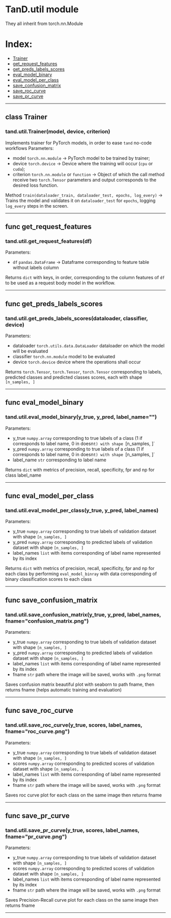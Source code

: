 # TanD.util module
They all inherit from torch.nn.Module
# Index:
  * [Trainer](#class-Trainer)
  * [get_request_features](#func-get_request_features)
  * [get_preds_labels_scores](#func-get_preds_labels_scores)
  * [eval_model_binary](#func-eval_model_binary)
  * [eval_model_per_class](#func-eval_model_per_class)
  * [save_confusion_matrix](#func-save_confusion_matrix)
  * [save_roc_curve](#func-save_roc_curve)
  * [save_pr_curve](#func-save_pr_curve)
  
---
## class Trainer
### tand.util.Trainer(model, device, criterion)

Implements trainer for PyTorch models, in order to ease `tand` no-code workflows
Parameters:
 * model `torch.nn.module` -> PyTorch model to be trained by trainer;
 * device `torch.device` -> Device where the training will occur (`cpu` or `cuda`);
 * criterion `torch.nn.module` or `function` -> Object of which the call method receive two `torch.Tensor` parameters and output corresponds to the desired loss function.

Method `train(dataloader_train, dataloader_test, epochs, log_every)` -> Trains the model and validates it on `dataloader_test` for `epochs`, logging `log_every` steps in the screen.

---
## func get_request_features
### tand.util.get_request_features(df)
Parameters:
 * `df` `pandas.DataFrame` -> Dataframe corresponding to feature table without labels column
 
Returns `dict` with keys, in order, corresponding to the column features of `df` to be used as a request body model in the workflow.


---
## func get_preds_labels_scores
### tand.util.get_preds_labels_scores(dataloader, classifier, device)

Parameters:
 * dataloader `torch.utils.data.DataLoader` dataloader on which the model will be evaluated
 * classifier `torch.nn.module` model to be evaluated
 * device `torch.device` device where the operations shall occur
 
 Returns `torch.Tensor`, `torch.Tensor`, `torch.Tensor` corresponding to labels, predicted classes and predicted classes scores, each with shape `[n_samples, ]`


---
## func eval_model_binary
### tand.util.eval_model_binary(y_true, y_pred, label_name="")
Parameters:
 * y_true `numpy.array` corresponding to true labels of a class (1 if corresponds to label name, 0 in doesn`t) with shape `[n_samples, ]`
 * y_pred `numpy.array` corresponding to true labels of a class (1 if corresponds to label name, 0 in doesn`t) with shape `[n_samples, ]`
 * label_name `str` corresponding to label name
 
 Returns `dict` with metrics of precision, recall, specificity, fpr and np for class label_name

---
## func eval_model_per_class
### tand.util.eval_model_per_class(y_true, y_pred, label_names)
Parameters:
 * y_true `numpy.array` corresponding to true labels of validation dataset with shape `[n_samples, ]`
 * y_pred `numpy.array` corresponding to predicted labels of validation dataset with shape `[n_samples, ]`
 * label_names `list` with items corresponding of label name represented by its index
 

Returns `dict` with metrics of precision, recall, specificity, fpr and np for each class by performing `eval_model_binray` with data corresponding of binary classification scores to each class

---
## func save_confusion_matrix
### tand.util.save_confusion_matrix(y_true, y_pred, label_names, fname="confusion_matrix.png")
Parameters:
 * y_true `numpy.array` corresponding to true labels of validation dataset with shape `[n_samples, ]`
 * y_pred `numpy.array` corresponding to predicted labels of validation dataset with shape `[n_samples, ]`
 * label_names `list` with items corresponding of label name represented by its index
 * fname `str` path where the image will be saved, works with `.png` format
 
Saves confusion matrix beautiful plot with seaborn to path fname, then returns fname (helps automatic training and evaluation)

---
## func save_roc_curve
### tand.util.save_roc_curve(y_true, scores, label_names, fname="roc_curve.png")

Parameters:
 * y_true `numpy.array` corresponding to true labels of validation dataset with shape `[n_samples, ]`
 * scores `numpy.array` corresponding to predicted scores of validation dataset with shape `[n_samples, ]`
 * label_names `list` with items corresponding of label name represented by its index
 * fname `str` path where the image will be saved, works with `.png` format
 
Saves roc curve plot for each class on the same image then returns fname
 

---
## func save_pr_curve
### tand.util.save_pr_curve(y_true, scores, label_names, fname="pr_curve.png")

Parameters:
 * y_true `numpy.array` corresponding to true labels of validation dataset with shape `[n_samples, ]`
 * scores `numpy.array` corresponding to predicted scores of validation dataset with shape `[n_samples, ]`
 * label_names `list` with items corresponding of label name represented by its index
 * fname `str` path where the image will be saved, works with `.png` format
 
Saves Precision-Recall curve plot for each class on the same image then returns fname

---